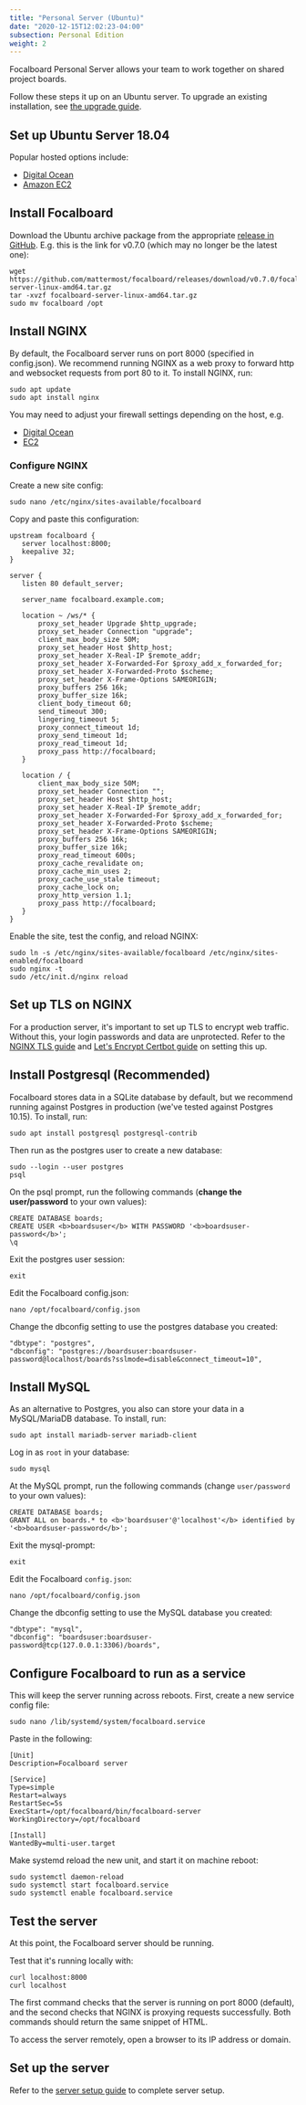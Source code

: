 ```yaml
---
title: "Personal Server (Ubuntu)"
date: "2020-12-15T12:02:23-04:00"
subsection: Personal Edition
weight: 2
---
```


Focalboard Personal Server allows your team to work together on shared project boards.

Follow these steps it up on an Ubuntu server. To upgrade an existing installation, see [the upgrade guide](../ubuntu-upgrade).

## Set up Ubuntu Server 18.04

Popular hosted options include:
* [Digital Ocean](https://www.digitalocean.com/community/tutorials/initial-server-setup-with-ubuntu-18-04)
* [Amazon EC2](https://docs.aws.amazon.com/AWSEC2/latest/UserGuide/EC2_GetStarted.html)

## Install Focalboard

Download the Ubuntu archive package from the appropriate [release in GitHub](https://github.com/mattermost/focalboard/releases). E.g. this is the link for v0.7.0 (which may no longer be the latest one):

```
wget https://github.com/mattermost/focalboard/releases/download/v0.7.0/focalboard-server-linux-amd64.tar.gz
tar -xvzf focalboard-server-linux-amd64.tar.gz
sudo mv focalboard /opt
```

## Install NGINX

By default, the Focalboard server runs on port 8000 (specified in config.json). We recommend running NGINX as a web proxy to forward http and websocket requests from port 80 to it. To install NGINX, run:

```
sudo apt update
sudo apt install nginx
```

You may need to adjust your firewall settings depending on the host, e.g.
* [Digital Ocean](https://www.digitalocean.com/community/tutorials/how-to-install-nginx-on-ubuntu-18-04)
* [EC2](https://docs.nginx.com/nginx/deployment-guides/amazon-web-services/ec2-instances-for-nginx/)

### Configure NGINX

Create a new site config:

```
sudo nano /etc/nginx/sites-available/focalboard
```

Copy and paste this configuration:

```
upstream focalboard {
   server localhost:8000;
   keepalive 32;
}

server {
   listen 80 default_server;

   server_name focalboard.example.com;

   location ~ /ws/* {
       proxy_set_header Upgrade $http_upgrade;
       proxy_set_header Connection "upgrade";
       client_max_body_size 50M;
       proxy_set_header Host $http_host;
       proxy_set_header X-Real-IP $remote_addr;
       proxy_set_header X-Forwarded-For $proxy_add_x_forwarded_for;
       proxy_set_header X-Forwarded-Proto $scheme;
       proxy_set_header X-Frame-Options SAMEORIGIN;
       proxy_buffers 256 16k;
       proxy_buffer_size 16k;
       client_body_timeout 60;
       send_timeout 300;
       lingering_timeout 5;
       proxy_connect_timeout 1d;
       proxy_send_timeout 1d;
       proxy_read_timeout 1d;
       proxy_pass http://focalboard;
   }

   location / {
       client_max_body_size 50M;
       proxy_set_header Connection "";
       proxy_set_header Host $http_host;
       proxy_set_header X-Real-IP $remote_addr;
       proxy_set_header X-Forwarded-For $proxy_add_x_forwarded_for;
       proxy_set_header X-Forwarded-Proto $scheme;
       proxy_set_header X-Frame-Options SAMEORIGIN;
       proxy_buffers 256 16k;
       proxy_buffer_size 16k;
       proxy_read_timeout 600s;
       proxy_cache_revalidate on;
       proxy_cache_min_uses 2;
       proxy_cache_use_stale timeout;
       proxy_cache_lock on;
       proxy_http_version 1.1;
       proxy_pass http://focalboard;
   }
}
```

Enable the site, test the config, and reload NGINX:

```
sudo ln -s /etc/nginx/sites-available/focalboard /etc/nginx/sites-enabled/focalboard
sudo nginx -t
sudo /etc/init.d/nginx reload
```

## Set up TLS on NGINX

For a production server, it's important to set up TLS to encrypt web traffic. Without this, your login passwords and data are unprotected. Refer to the [NGINX TLS guide](https://docs.nginx.com/nginx/admin-guide/security-controls/terminating-ssl-http/) and [Let's Encrypt Certbot guide](https://certbot.eff.org/lets-encrypt/ubuntubionic-nginx) on setting this up.

## Install Postgresql (Recommended)

Focalboard stores data in a SQLite database by default, but we recommend running against Postgres in production (we've tested against Postgres 10.15). To install, run:

```
sudo apt install postgresql postgresql-contrib
```

Then run as the postgres user to create a new database:

```
sudo --login --user postgres
psql
```

On the psql prompt, run the following commands (**change the user/password** to your own values):

```
CREATE DATABASE boards;
CREATE USER <b>boardsuser</b> WITH PASSWORD '<b>boardsuser-password</b>';
\q
```

Exit the postgres user session:

```
exit
```

Edit the Focalboard config.json:

```
nano /opt/focalboard/config.json
```

Change the dbconfig setting to use the postgres database you created:

```
"dbtype": "postgres",
"dbconfig": "postgres://boardsuser:boardsuser-password@localhost/boards?sslmode=disable&connect_timeout=10",
```

## Install MySQL 

As an alternative to Postgres, you also can store your data in a MySQL/MariaDB database. To install, run:

```
sudo apt install mariadb-server mariadb-client
```

Log in as `root` in your database:

```
sudo mysql 
```

At the MySQL prompt, run the following commands (change `user/password` to your own values):

```
CREATE DATABASE boards;
GRANT ALL on boards.* to <b>'boardsuser'@'localhost'</b> identified by '<b>boardsuser-password</b>';
```

Exit the mysql-prompt:

```
exit
```

Edit the Focalboard `config.json`:

```
nano /opt/focalboard/config.json
```

Change the dbconfig setting to use the MySQL database you created:

```
"dbtype": "mysql",
"dbconfig": "boardsuser:boardsuser-password@tcp(127.0.0.1:3306)/boards",
```

## Configure Focalboard to run as a service

This will keep the server running across reboots. First, create a new service config file:

```
sudo nano /lib/systemd/system/focalboard.service
```

Paste in the following:

```
[Unit]
Description=Focalboard server

[Service]
Type=simple
Restart=always
RestartSec=5s
ExecStart=/opt/focalboard/bin/focalboard-server
WorkingDirectory=/opt/focalboard

[Install]
WantedBy=multi-user.target
```

Make systemd reload the new unit, and start it on machine reboot:

```
sudo systemctl daemon-reload
sudo systemctl start focalboard.service
sudo systemctl enable focalboard.service
```

## Test the server

At this point, the Focalboard server should be running.

Test that it's running locally with:

```
curl localhost:8000
curl localhost
```

The first command checks that the server is running on port 8000 (default), and the second checks that NGINX is proxying requests successfully. Both commands should return the same snippet of HTML.

To access the server remotely, open a browser to its IP address or domain.

## Set up the server

Refer to the [server setup guide](/guide/server-setup/) to complete server setup.
